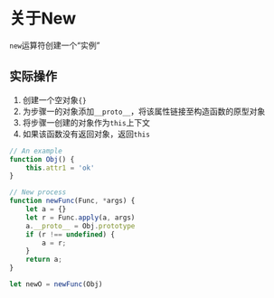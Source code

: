 # 关于New

`new`运算符创建一个“实例”

## 实际操作

1. 创建一个空对象`{}`
2. 为步骤一的对象添加`__proto__`，将该属性链接至构造函数的原型对象
3. 将步骤一创建的对象作为`this`上下文
4. 如果该函数没有返回对象，返回`this`

```js
// An example 
function Obj() {
    this.attr1 = 'ok'
}

// New process
function newFunc(Func, *args) {
    let a = {}
    let r = Func.apply(a, args)
    a.__proto__ = Obj.prototype
    if (r !== undefined) {
        a = r;
    }
    return a;
}

let newO = newFunc(Obj)
```


